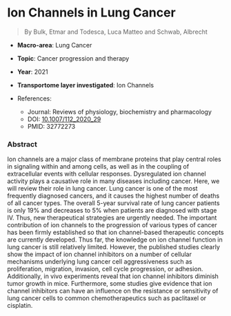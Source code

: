 # Ion Channels in Lung Cancer

> By Bulk, Etmar and Todesca, Luca Matteo and Schwab, Albrecht

- **Macro-area**: Lung Cancer
- **Topic**: Cancer progression and therapy
- **Year**: 2021
- **Transportome layer investigated**: Ion Channels

- References:
  - Journal: Reviews of physiology, biochemistry and pharmacology
  - DOI: [10.1007/112_2020_29](https://doi.org/10.1007/112_2020_29)
  - PMID: 32772273

### Abstract

Ion channels are a major class of membrane proteins that play central roles in signaling within and among cells, as well as in the coupling of extracellular events with cellular responses. Dysregulated ion channel activity plays a causative role in many diseases including cancer. Here, we will review their role in lung cancer. Lung cancer is one of the most frequently diagnosed cancers, and it causes the highest number of deaths of all cancer types. The overall 5-year survival rate of lung cancer patients is only 19% and decreases to 5% when patients are diagnosed with stage IV. Thus, new therapeutical strategies are urgently needed. The important contribution of ion channels to the progression of various types of cancer has been firmly established so that ion channel-based therapeutic concepts are currently developed. Thus far, the knowledge on ion channel function in lung cancer is still relatively limited. However, the published studies clearly show the impact of ion channel inhibitors on a number of cellular mechanisms underlying lung cancer cell aggressiveness such as proliferation, migration, invasion, cell cycle progression, or adhesion. Additionally, in vivo experiments reveal that ion channel inhibitors diminish tumor growth in mice. Furthermore, some studies give evidence that ion channel inhibitors can have an influence on the resistance or sensitivity of lung cancer cells to common chemotherapeutics such as paclitaxel or cisplatin.
